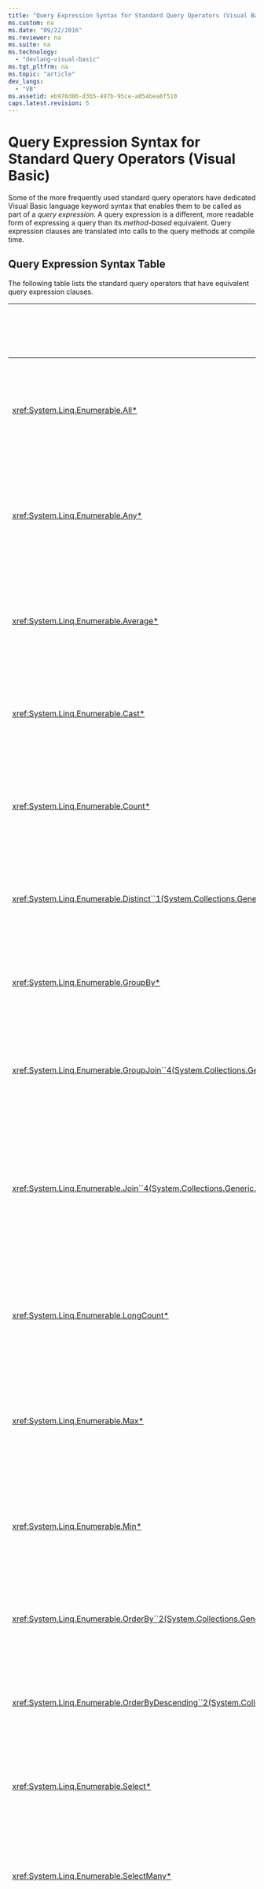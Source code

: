 ```yaml
---
title: "Query Expression Syntax for Standard Query Operators (Visual Basic)"
ms.custom: na
ms.date: "09/22/2016"
ms.reviewer: na
ms.suite: na
ms.technology: 
  - "devlang-visual-basic"
ms.tgt_pltfrm: na
ms.topic: "article"
dev_langs: 
  - "VB"
ms.assetid: eb978d86-d3b5-497b-95ce-a054bea8f510
caps.latest.revision: 5
---
```

# Query Expression Syntax for Standard Query Operators (Visual Basic)
Some of the more frequently used standard query operators have dedicated Visual Basic language keyword syntax that enables them to be called as part of a *query expression*. A query expression is a different, more readable form of expressing a query than its *method-based*  equivalent. Query expression clauses are translated into calls to the query methods at compile time.  
  
## Query Expression Syntax Table  
 The following table lists the standard query operators that have equivalent query expression clauses.  
  
|Method|Visual Basic Query Expression Syntax|  
|------------|------------------------------------------|  
|<xref:System.Linq.Enumerable.All*>|`Aggregate … In … Into All(…)`<br /><br /> (For more information, see [Aggregate Clause (Visual Basic)](../VS_csharp/aggregate-clause--visual-basic-.md).)|  
|<xref:System.Linq.Enumerable.Any*>|`Aggregate … In … Into Any()`<br /><br /> (For more information, see [Aggregate Clause (Visual Basic)](../VS_csharp/aggregate-clause--visual-basic-.md).)|  
|<xref:System.Linq.Enumerable.Average*>|`Aggregate … In … Into Average()`<br /><br /> (For more information, see [Aggregate Clause (Visual Basic)](../VS_csharp/aggregate-clause--visual-basic-.md).)|  
|<xref:System.Linq.Enumerable.Cast*>|`From … As …`<br /><br /> (For more information, see [From Clause (Visual Basic)](../VS_csharp/from-clause--visual-basic-.md).)|  
|<xref:System.Linq.Enumerable.Count*>|`Aggregate … In … Into Count()`<br /><br /> (For more information, see [Aggregate Clause (Visual Basic)](../VS_csharp/aggregate-clause--visual-basic-.md).)|  
|<xref:System.Linq.Enumerable.Distinct``1(System.Collections.Generic.IEnumerable{``0})>|`Distinct`<br /><br /> (For more information, see [Distinct Clause (Visual Basic)](../VS_csharp/distinct-clause--visual-basic-.md).)|  
|<xref:System.Linq.Enumerable.GroupBy*>|`Group … By … Into …`<br /><br /> (For more information, see [Group By Clause (Visual Basic)](../VS_csharp/group-by-clause--visual-basic-.md).)|  
|<xref:System.Linq.Enumerable.GroupJoin``4(System.Collections.Generic.IEnumerable{``0},System.Collections.Generic.IEnumerable{``1},System.Func{``0,``2},System.Func{``1,``2},System.Func{``0,System.Collections.Generic.IEnumerable{``1},``3})>|`Group Join … In … On …`<br /><br /> (For more information, see [Group Join Clause (Visual Basic)](../VS_csharp/group-join-clause--visual-basic-.md).)|  
|<xref:System.Linq.Enumerable.Join``4(System.Collections.Generic.IEnumerable{``0},System.Collections.Generic.IEnumerable{``1},System.Func{``0,``2},System.Func{``1,``2},System.Func{``0,``1,``3})>|`From x In …, y In … Where x.a = b.a`<br /><br /> -or-<br /><br /> `Join … [As …]In … On …`<br /><br /> (For more information, see [Join Clause (Visual Basic)](../VS_csharp/join-clause--visual-basic-.md).)|  
|<xref:System.Linq.Enumerable.LongCount*>|`Aggregate … In … Into LongCount()`<br /><br /> (For more information, see [Aggregate Clause (Visual Basic)](../VS_csharp/aggregate-clause--visual-basic-.md).)|  
|<xref:System.Linq.Enumerable.Max*>|`Aggregate … In … Into Max()`<br /><br /> (For more information, see [Aggregate Clause (Visual Basic)](../VS_csharp/aggregate-clause--visual-basic-.md).)|  
|<xref:System.Linq.Enumerable.Min*>|`Aggregate … In … Into Min()`<br /><br /> (For more information, see [Aggregate Clause (Visual Basic)](../VS_csharp/aggregate-clause--visual-basic-.md).)|  
|<xref:System.Linq.Enumerable.OrderBy``2(System.Collections.Generic.IEnumerable{``0},System.Func{``0,``1})>|`Order By`<br /><br /> (For more information, see [Order By Clause (Visual Basic)](../VS_csharp/order-by-clause--visual-basic-.md).)|  
|<xref:System.Linq.Enumerable.OrderByDescending``2(System.Collections.Generic.IEnumerable{``0},System.Func{``0,``1})>|`Order By … Descending`<br /><br /> (For more information, see [Order By Clause (Visual Basic)](../VS_csharp/order-by-clause--visual-basic-.md).)|  
|<xref:System.Linq.Enumerable.Select*>|`Select`<br /><br /> (For more information, see [Select Clause (Visual Basic)](../VS_csharp/select-clause--visual-basic-.md).)|  
|<xref:System.Linq.Enumerable.SelectMany*>|Multiple `From` clauses<br /><br /> (For more information, see [From Clause (Visual Basic)](../VS_csharp/from-clause--visual-basic-.md).)|  
|<xref:System.Linq.Enumerable.Skip*>|`Skip`<br /><br /> (For more information, see [Skip Clause (Visual Basic)](../VS_csharp/skip-clause--visual-basic-.md).)|  
|<xref:System.Linq.Enumerable.SkipWhile*>|`Skip While`<br /><br /> (For more information, see [Skip While Clause (Visual Basic)](../VS_csharp/skip-while-clause--visual-basic-.md).)|  
|<xref:System.Linq.Enumerable.Sum*>|`Aggregate … In … Into Sum()`<br /><br /> (For more information, see [Aggregate Clause (Visual Basic)](../VS_csharp/aggregate-clause--visual-basic-.md).)|  
|<xref:System.Linq.Enumerable.Take*>|`Take`<br /><br /> (For more information, see [Take Clause (Visual Basic)](../VS_csharp/take-clause--visual-basic-.md).)|  
|<xref:System.Linq.Enumerable.TakeWhile*>|`Take While`<br /><br /> (For more information, see [Take While Clause (Visual Basic)](../VS_csharp/take-while-clause--visual-basic-.md).)|  
|<xref:System.Linq.Enumerable.ThenBy``2(System.Linq.IOrderedEnumerable{``0},System.Func{``0,``1})>|`Order By …, …`<br /><br /> (For more information, see [Order By Clause (Visual Basic)](../VS_csharp/order-by-clause--visual-basic-.md).)|  
|<xref:System.Linq.Enumerable.ThenByDescending``2(System.Linq.IOrderedEnumerable{``0},System.Func{``0,``1})>|`Order By …, … Descending`<br /><br /> (For more information, see [Order By Clause (Visual Basic)](../VS_csharp/order-by-clause--visual-basic-.md).)|  
|<xref:System.Linq.Enumerable.Where*>|`Where`<br /><br /> (For more information, see [Where Clause (Visual Basic)](../VS_csharp/where-clause--visual-basic-.md).)|  
  
## See Also  
 <xref:System.Linq.Enumerable*>   
 <xref:System.Linq.Queryable*>   
 [Standard Query Operators Overview (Visual Basic)](../VS_csharp/standard-query-operators-overview--visual-basic-.md)   
 [Classification of Standard Query Operators by Manner of Execution (Visual Basic)](../VS_csharp/classification-of-standard-query-operators-by-manner-of-execution--visual-basic-.md)